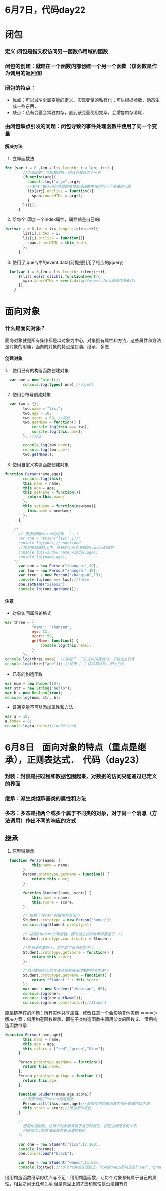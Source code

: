# 6月7日，代码day22

# 闭包
### 定义:闭包是指又权访问另一函数作用域的函数
### 闭包的创建：就是在一个函数内部创建一个另一个函数（该函数是作为调用的返回值）
### 闭包的特点：
* 优点：可以减少全局变量的定义，实现变量的私有化；可以根据参数，动态生成一些东西．
* 缺点：私有变量会常驻内存，直到该变量使用完毕，会增加内存消耗．
### 由闭包缺点引发的问题：闭包导致的事件处理函数中使用了同一个变量
#### 解决方法
1. 立即函数法
```js
for (var i = 0 ,len = lis.length; i < len; i++) {
        //立即函数：立即被调用，而且只被调用了一次
        (function(arg){
          console.log("arg=",arg);
          //解决了由于闭包导致的事件处理函数中使用同一个变量的问题
          lis[arg].onclick = function(){
            span.innerHTML = arg+1;
          }
        })(i);
      }
```
2. 给每个li添加一个index属性，属性值是自己的i
```js
for(var i = 0,len = lis.length;i<len;i++){
        lis[i].index = i;
        lis[i].onclick = function(){
          span.innerHTML = this.index;
        };
      }
```
3. 使用了jquery中的event.data(前提是引用了相应的jquery)
```js
  for(var i = 0,len = lis.length; i<len;i++){
      $(lis).eq(i).click(i,function(event){
        span.innerHTML = event.data;//event.data就是传进去的i
      });
    }　
```

# 面向对象
### 什么是面向对象？
面向对象就是所有操作都是以对象为中心，对象拥有属性和方法，这些属性和方法是对象的附庸，面向的对象的特点是封装，继承，多态
#### 创建对象
1.　使用已有的构造函数创建对象
```js
  var one = new Object();
        console.log(typeof one);//object
```
2. 使用{}符号创建对象
```js
  var two = {};
        two.name = "lisi";
        two.age = 10;
        two.score = 88; //属性
        two.getName = function() {
            console.log(this === two);
            console.log(this.name);
        }; //方法

        console.log(two.name);
        console.log(two.age);
        two.getName();
```
3. 使用自定义构造函数创建对象
```js
function Person(name,age){
        console.log(this);
        this.name = name;
        this.age = age;
        this.getName = function(){
          return this.name;
        };
        this.setName = function(newName){
          this.name = newName;
        };
      }

    /*
      // 直接调用Person的结果　！！！
      var one = Person("lisi",17);
      console.log(one);//undefined
      //在浏览器端的js中，所有的全局变量都是window的属性
      console.log(window.name,window.age);
      console.log(name,age);
    */
      var one = new Person("zhangsan",19);
      var two = new Person("zhangsan",19);
      var tree  = new Person("zhangsan",19);
      console.log(one === two);//false
      one.setName("xiaosi");
      console.log(one.getName());
```
#### 注意
* 对象访问属性的格式
```js
var three = {
            "name": 'zhansan',
            age: 22,
            score: 59,
            getName: function() {
                console.log(this.name);
            }
        };
console.log(three.name); //使用＂．＂方式访问属性时，不能加上引号
console.log(three["age"]); //使用［　］访问属性时，带上引号

```
* 已有的构造函数
```js
var num = new Number(10);
var str = new String("hello");
var b = new Boolean(true);
console.log(num, str, b);

```
* 普通变量不可以添加属性和方法
```js
var a = 10;
a.index = 0;
console.log(a.index);//undefined
```

# 6月8日　面向对象的特点（重点是继承），正则表达式．　代码（day23）
### 封装：封装是把过程和数据包围起来，对数据的访问只能通过已定义的界面
### 继承：派生类继承基类的属性和方法
### 多态：多态是指两个或多个属于不同类的对象，对于同一个消息（方法调用）作出不同的响应的方式
## 继承
1. 原型链继承
```js
  function Person(name) {
            this.name = name;
        }
        Person.prototype.getName = function() {
            return this.name;
        }
        
        function Student(name, score) {
            this.name = name;
            this.score = score;
        }

        /* 继承了Person的属性和方法*/
        Student.prototype = new Person("human");
        console.log(Student.prototype);
        
        /* 指定Student的构造器，因为被之前的继承给覆盖了．*/
        Student.prototype.constructor = Student;

        /*在继承的基础上，又扩展了自己的方法*/
        Student.prototype.getSocre = function() {
            return this.score;
        };

        /*自己的原型上的方法会覆盖继承过来的同名方法*/
        Student.prototype.getName = function() {
            return "Student:" + this.score;
        };
        var one = new Student("zhangsan", 60);
        console.log(one);
        console.log(one.getName());
        console.log(one.constructor);//Student
```
原型链存在的问题：所有实例共享属性，修改任意一个会影响其他实例
＝＝＝＞解决方案：借用构造函数继承，即在子类构造函数中调用父类的函数
2.　借用构造函数继承
```js
function Person(name,age){
        this.name = name;
        this.age = age;
        this.colors = ["red","green","blue"];
      }

      Person.prototype.getName = function(){
        return this.name;
      };
      Person.prototype.getAge = function (){
        return this.age;
      };

      function Student(name,age,score){
        //直接调用了Person构造函数
        Person.call(this,name,age);//直接使用构造函数内部已有属性和方法
        this.score = score;//添加新的属性
      }

      /*
        借用构造函数，让每个对象都有属于自己的属性，相互之间无任何关系
        但是原型上的方法和属性是没法拥有的
      */

      var one = new Student("lisi",17,100);
      console.log(one);
      one.colors.push("black");

      var two = new Student("wanwu",11,66);
      console.log(two);//colors并没有受到上一个对象one的影响还是["red","green","blue"]

```
借用构造函数继承的优点与不足：借用构造函数，让每个对象都有属于自己的属性，相互之间无任何关系
        但是原型上的方法和属性是没法拥有的
